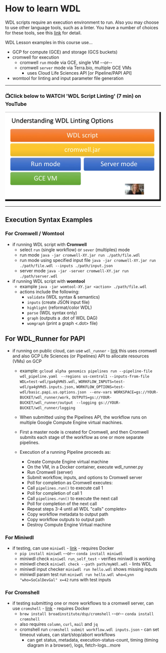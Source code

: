 # How to learn WDL

WDL scripts require an execution environment to run. Also you may choose to use other language tools, such as a linter.  You have a number of choices for these tools, see this [link](https://github.com/openwdl/wdl#software-and-tools) for detail.

WDL Lesson examples in this course use...
- GCP for compute (GCE) and storage (GCS buckets)
- cromwell for execution
    - cromwell `run` mode via GCE, single VM --or--
    - cromwell `server` mode via Terra.bio, multiple GCE VMs
        - uses Cloud Life Sciences API [or Pipeline/PAPI API]
- womtool for linting and input parameter file generation

---

### 📺Click below to WATCH 'WDL Script Linting' (7 min) on YouTube

[![WDL Script Linting](/images/wdl-lint.png)](https://www.youtube.com/watch?v=FnwfmmJMF3Q "WDL Linting")

---

## Execution Syntax Examples

###  For Cromwell / Womtool
- if running WDL script with **Cromwell**
    - select `run` (single workflow) or `sever` (multiples) mode
    - run mode  `java -jar cromwell-XY.jar run ./path/file.wdl` 
    - run mode using specified input file  `java -jar cromwell-XY.jar run ./path/file.wdl --inputs ./path/input.json`
    - server mode  `java -jar -server cromwell-XY.jar run ./path/server.wdl`
- if running WDL script with **womtool**
    - example  `java -jar womtool-XY.jar <action> ./path/file.wdl` 
    - actions include the following:
        - `validate` (WDL syntax & semantics)
        - `inputs` (create JSON input file)
        - `highlight` (reformat/color WDL)
        - `parse` (WDL syntax only)
        - `graph` (outputs a .dot of WDL DAG)
        - `womgraph` (print a graph <.dot> file)


## For WDL_Runner for PAPI
- if running on public cloud, can use `wdl_runner` - [link](https://wdl-runner.readthedocs.io/en/latest/GettingStarted/TutorialSteps/)  this uses cromwell and also GCP Life Sciences (or Pipelines) API to allocate resources (VMs) on GCP  
    - example: 
        `gcloud alpha genomics pipelines run --pipeline-file wdl_pipeline.yaml `
                `--regions us-central1 --inputs-from-file WDL=test-wdl/ga4ghMd5.wdl,`
                `WORKFLOW_INPUTS=test-wdl/ga4ghMd5.inputs.json,`
                `WORKFLOW_OPTIONS=test-wdl/basic.papi.us.options.json `
                `--env-vars WORKSPACE=gs://YOUR-BUCKET/wdl_runner/work,`
                `OUTPUTS=gs://YOUR-BUCKET/wdl_runner/output `
                `--logging gs://YOUR-BUCKET/wdl_runner/logging`
    - When submitted using the Pipelines API, the workflow runs on multiple Google Compute Engine virtual machines. 
    
    - First a master node is created for Cromwell, and then Cromwell submits each stage of the workflow as one or more separate pipelines. 
    
    - Execution of a running Pipeline proceeds as:

        - Create Compute Engine virtual machine
        - On the VM, in a Docker container, execute wdl_runner.py
        - Run Cromwell (server)
        - Submit workflow, inputs, and options to Cromwell server
        - Poll for completion as Cromwell executes:
        - Call `pipelines.run()` to execute call 1
        - Poll for completion of call 1
        - Call `pipelines.run()` to execute the next call
        - Poll for completion of the next call
        - Repeat steps 3-4 until all WDL "calls" complete>
        - Copy workflow metadata to output path
        - Copy workflow outputs to output path
        - Destroy Compute Engine Virtual machine

### For Miniwdl
- if testing, can use `miniwdl` - [link](https://github.com/chanzuckerberg/miniwdl) - requires Docker
    - `pip install miniwdl` --or-- `conda install miniwdl`
    - miniwdl check `miniwdl run_self_test` - verifies miniwdl is working
    - miniwdl check `miniwdl check --path path/myWdl.wdl` - lints WDL
    - miniwdl input checker `miniwdl run hello.wdl` shows missing inputs
    - miniwdl param test run `miniwdl run hello.wdl who=Lynn "who=SoCalDevGal" x=42` runs with test inputs

### For Cromshell
- if testing submitting one or more workflows to a cromwell server, can use `cromshell` - [link](https://github.com/broadinstitute/cromshell) - requires Docker
    - `brew install broadinstitute/dsp/cromshell` --or-- `conda install cromshell`
    - also requires `column`, `curl`, `mail` and `jq`
    - cromshell run `cromshell submit workflow.wdl inputs.json` - can set timeout values, can start/stop/abort workflows
        - can get status, metadata, execution-status-count, timing (timing diagram in a browser), logs, fetch-logs...more



